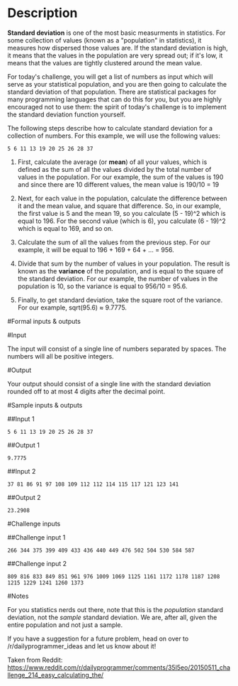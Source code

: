 # Description

**Standard deviation** is one of the most basic measurments in statistics. For some collection of values (known as a "population" in statistics), it measures how dispersed those values are. If the standard deviation is high, it means that the values in the population are very spread out; if it's low, it means that the values are tightly clustered around the mean value.

For today's challenge, you will get a list of numbers as input which will serve as your statistical population, and you are then going to calculate the standard deviation of that population. There are statistical packages for many programming languages that can do this for you, but you are highly encouraged not to use them: the spirit of today's challenge is to implement the standard deviation function yourself. 

The following steps describe how to calculate standard deviation for a collection of numbers. For this example, we will use the following values: 

    5 6 11 13 19 20 25 26 28 37

1. First, calculate the average (or **mean**) of all your values, which is defined as the sum of all the values divided by the total number of values in the population. For our example, the sum of the values is 190 and since there are 10 different values, the mean value is 190/10 = 19

2. Next, for each value in the population, calculate the difference between it and the mean value, and square that difference. So, in our example, the first value is 5 and the mean 19, so you calculate (5 - 19)^2 which is equal to 196.  For the second value (which is 6), you calculate (6 - 19)^2 which is equal to 169, and so on. 

3. Calculate the sum of all the values from the previous step. For our example, it will be equal to 196 + 169 + 64 + ... = 956.

3. Divide that sum by the number of values in your population. The result is known as the **variance** of the population, and is equal to the square of the standard deviation. For our example, the number of values in the population is 10, so the variance is equal to 956/10 = 95.6.

4. Finally, to get standard deviation, take the square root of the variance. For our example, sqrt(95.6) ≈ 9.7775. 

#Formal inputs &amp; outputs

#Input

The input will consist of a single line of numbers separated by spaces. The numbers will all be positive integers.

#Output

Your output should consist of a single line with the standard deviation rounded off to at most 4 digits after the decimal point.

#Sample inputs &amp; outputs

##Input 1

    5 6 11 13 19 20 25 26 28 37

##Output 1

    9.7775

##Input 2

    37 81 86 91 97 108 109 112 112 114 115 117 121 123 141

##Output 2

    23.2908

#Challenge inputs

##Challenge input 1

    266 344 375 399 409 433 436 440 449 476 502 504 530 584 587

##Challenge input 2

    809 816 833 849 851 961 976 1009 1069 1125 1161 1172 1178 1187 1208 1215 1229 1241 1260 1373

#Notes

For you statistics nerds out there, note that this is the *population* standard deviation, not the *sample* standard deviation. We are, after all, given the entire population and not just a sample.

If you have a suggestion for a future problem, head on over to /r/dailyprogrammer_ideas and let us know about it!


Taken from Reddit: https://www.reddit.com/r/dailyprogrammer/comments/35l5eo/20150511_challenge_214_easy_calculating_the/